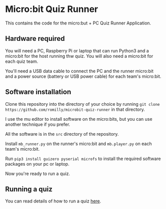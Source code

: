 # Micro:bit Quiz Runner

This contains the code for the micro:but + PC Quiz Runner Application.

## Hardware required

You will need a PC, Raspberry Pi or laptop that can run Python3 and a micro:bit for the host running thw quiz.
You will also need a micro:bit for each quiz team.

You'll need a USB data cable to connect the PC and the runner micro:bit and a power source (battery or USB power cable) for each team's micro:bit.

## Software installation

Clone this repository into the directory of your choice by running `git clone https://github.com/romilly/microbit-quiz-runner` in that directory.

I use the mu editor to install software on the micro:bits, but you can use another technique if you prefer.

All the software is in the `src` directory of the repository.

Install `mb_runner.py` on the runner's micro:bit and `mb.player.py` on each team's micro:bit.

Run `pip3 install guizero pyserial microfs` to install the required software packages on your pc or laptop.

Now you're ready to run a quiz.

## Running a quiz

You can read details of how to run a quiz [here](overview.md).



